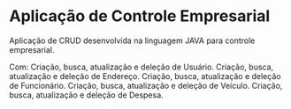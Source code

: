 # Aplicação de Controle Empresarial

Aplicação de CRUD desenvolvida na linguagem JAVA para controle empresarial. 

Com: 
Criação, busca, atualização e deleção de Usuário.
Criação, busca, atualização e deleção de Endereço. 
Criação, busca, atualização e deleção de Funcionário.
Criação, busca, atualização e deleção de Veículo.
Criação, busca, atualização e deleção de Despesa. 
